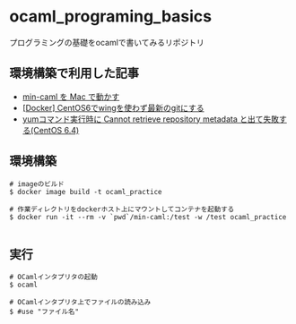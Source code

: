 # ocaml_programing_basics
プログラミングの基礎をocamlで書いてみるリポジトリ

## 環境構築で利用した記事

* [min-caml を Mac で動かす](https://blog.ojisan.io/min-caml-for-mac/)
* [[Docker] CentOS6でwingを使わず最新のgitにする](https://shamaton.orz.hm/blog/archives/567)
* [yumコマンド実行時に Cannot retrieve repository metadata と出て失敗する(CentOS 6.4)](https://qiita.com/Higemal/items/5949e9d807ac278fe228)

## 環境構築
```
# imageのビルド
$ docker image build -t ocaml_practice

# 作業ディレクトリをdockerホスト上にマウントしてコンテナを起動する
$ docker run -it --rm -v `pwd`/min-caml:/test -w /test ocaml_practice


```

## 実行
```
# OCamlインタプリタの起動
$ ocaml

# OCamlインタプリタ上でファイルの読み込み
$ #use "ファイル名"

```
